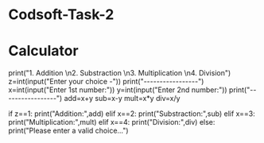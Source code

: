 # Codsoft-Task-2
# Calculator

print("1. Addition \n2. Substraction \n3. Multiplication \n4. Division")
z=int(input("Enter your choice -"))
print("-----------------")
x=int(input("Enter 1st number:"))
y=int(input("Enter 2nd number:"))
print("-----------------")
add=x+y
sub=x-y
mult=x*y
div=x/y

if z==1:
    print("Addition:",add)
elif x==2:
    print("Substraction:",sub)
elif x==3:
    print("Multiplication:",mult)
elif x==4:
    print("Division:",div)
else:
    print("Please enter a valid choice...")
